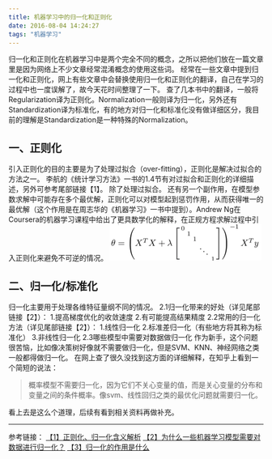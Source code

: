 ```yaml
---
title: 机器学习中的归一化和正则化
date: 2016-08-04 14:24:27
tags: "机器学习"
---
```

归一化和正则化在机器学习中是两个完全不同的概念，之所以把他们放在一篇文章里是因为网络上不少文章经常混淆概念的使用这些词。
经常在一些文章中提到归一化和正则化，网上有些文章中会替换使用归一化和正则化的翻译，自己在学习的过程中也一度误解了，故今天花时间整理了一下。
查了几本书中的翻译，一般将Regularization译为正则化。Normalization一般则译为归一化，另外还有Standardization译为标准化，有的地方对归一化和标准化没有做详细区分，我目前的理解是Standardization是一种特殊的Normalization。
<!-- more -->
## 一、正则化
引入正则化的目的主要是为了处理过拟合（over-fitting），正则化是解决过拟合的方法之一。
李航的《统计学习方法》一书的1.4节有对过拟合和正则化的详细描述，另外可参考尾部链接【1】。
除了处理过拟合。
还有另一个副作用，在模型参数求解中可能存在多个最优解，正则化可以对模型起到惩罚作用，从而获得唯一的最优解（这个作用是在周志华的《机器学习》一书中提到）。Andrew Ng在Coursera的机器学习课程中给出了更具数学化的解释，在正规方程求解过程中引入正则化来避免不可逆的情况。
![](机器学习中的归一化和正则化/Regularization.png)

## 二、归一化/标准化
归一化主要用于处理各维特征量纲不同的情况。
2.1归一化带来的好处（详见尾部链接【2】）：
1.提高梯度优化的收敛速度
2.有可能提高结果精度
2.2常用的归一化方法（详见尾部链接【2】）：
1.线性归一化
2.标准差归一化（有些地方将其称为标准化）
3.非线性归一化
2.3哪些模型中需要对数据做归一化
作为新手，这个问题很苦恼，比如像决策树好像就不需要做归一化，但是SVM、KNN、神经网络之类一般都得做归一化。
在网上查了很久没找到这方面的详细解释，在知乎上看到一个简短的说法：
>概率模型不需要归一化，因为它们不关心变量的值，而是关心变量的分布和变量之间的条件概率。像svm、线性回归之类的最优化问题就需要归一化。

看上去是这么个道理，后续有看到相关资料再做补充。
- - -
参考链接：
[【1】正则化、归一化含义解析](http://sobuhu.com/ml/2012/12/29/normalization-regularization.html)
[【2】为什么一些机器学习模型需要对数据进行归一化？](http://www.cnblogs.com/LBSer/p/4440590.html)
[【3】归一化的作用是什么](https://www.zhihu.com/question/20455227)

